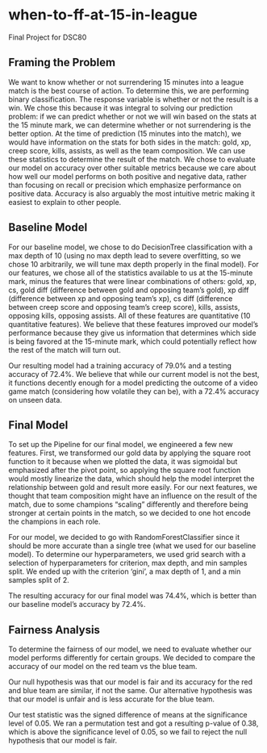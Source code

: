 # when-to-ff-at-15-in-league
Final Project for DSC80

## Framing the Problem

We want to know whether or not surrendering 15 minutes into a league match is the best course of action. To determine this, we are performing binary classification. The response variable is whether or not the result is a win. We chose this because it was integral to solving our prediction problem: if we can predict whether or not we will win based on the stats at the 15 minute mark, we can determine whether or not surrendering is the better option. At the time of prediction (15 minutes into the match), we would have information on the stats for both sides in the match: gold, xp, creep score, kills, assists, as well as the team composition. We can use these statistics to determine the result of the match. We chose to evaluate our model on accuracy over other suitable metrics because we care about how well our model performs on both positive and negative data, rather than focusing on recall or precision which emphasize performance on positive data. Accuracy is also arguably the most intuitive metric making it easiest to explain to other people.

## Baseline Model

For our baseline model, we chose to do DecisionTree classification with a max depth of 10 (using no max depth lead to severe overfitting, so we chose 10 arbitrarily, we will tune max depth properly in the final model). For our features, we chose all of the statistics available to us at the 15-minute mark, minus the features that were linear combinations of others: gold, xp, cs, gold diff (difference between gold and opposing team’s gold), xp diff (difference between xp and opposing team’s xp), cs diff (difference between creep score and opposing team’s creep score), kills, assists, opposing kills, opposing assists. All of these features are quantitative (10 quantitative features). We believe that these features improved our model’s performance because they give us information that determines which side is being favored at the 15-minute mark, which could potentially reflect how the rest of the match will turn out. 

Our resulting model had a training accuracy of 79.0% and a testing accuracy of 72.4%. We believe that while our current model is not the best, it functions decently enough for a model predicting the outcome of a video game match (considering how volatile they can be), with a 72.4% accuracy on unseen data. 

## Final Model

To set up the Pipeline for our final model, we engineered a few new features. First, we transformed our gold data by applying the square root function to it because when we plotted the data, it was sigmoidal but emphasized after the pivot point, so applying the square root function would mostly linearize the data, which should help the model interpret the relationship between gold and result more easily. For our next features, we thought that team composition might have an influence on the result of the match, due to some champions “scaling” differently and therefore being stronger at certain points in the match, so we decided to one hot encode the champions in each role. 

For our model, we decided to go with RandomForestClassifier since it should be more accurate than a single tree (what we used for our baseline model). To determine our hyperparameters, we used grid search with a selection of hyperparameters for criterion, max depth, and min samples split. We ended up with the criterion ‘gini’, a max depth of 1, and a min samples split of 2. 

The resulting accuracy for our final model was 74.4%, which is better than our baseline model’s accuracy by 72.4%. 

## Fairness Analysis

To determine the fairness of our model, we need to evaluate whether our model performs differently for certain groups. We decided to compare the accuracy of our model on the red team vs the blue team. 

Our null hypothesis was that our model is fair and its accuracy for the red and blue team are similar, if not the same. Our alternative hypothesis was that our model is unfair and is less accurate for the blue team. 

Our test statistic was the signed difference of means at the significance level of 0.05. We ran a permutation test and got a resulting p-value of 0.38, which is above the significance level of 0.05, so we fail to reject the null hypothesis that our model is fair.
